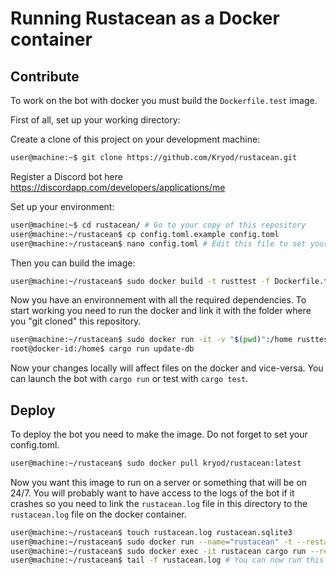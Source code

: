 # Running Rustacean as a Docker container


## Contribute

To work on the bot with docker you must build the `Dockerfile.test` image.

First of all, set up your working directory:

Create a clone of this project on your development machine:
```sh
user@machine:~$ git clone https://github.com/Kryod/rustacean.git
```

Register a Discord bot here https://discordapp.com/developers/applications/me

Set up your environment:
```sh
user@machine:~$ cd rustacean/ # Go to your copy of this repository
user@machine:~/rustacean$ cp config.toml.example config.toml
user@machine:~/rustacean$ nano config.toml # Edit this file to set your Discord bot credentials
```

Then you can build the image:

```sh
user@machine:~/rustacean$ sudo docker build -t rusttest -f Dockerfile.test .
```

Now you have an environnement with all the required dependencies. To start working you need to run the docker and link it with the folder where you "git cloned" this repository.

```sh
user@machine:~/rustacean$ sudo docker run -it -v "$(pwd)":/home rusttest
root@docker-id:/home$ cargo run update-db
```

Now your changes locally will affect files on the docker and vice-versa. You can launch the bot with `cargo run` or test with `cargo test`. 

## Deploy

To deploy the bot you need to make the image. Do not forget to set your config.toml.
```sh
user@machine:~/rustacean$ sudo docker pull kryod/rustacean:latest
```

Now you want this image to run on a server or something that will be on 24/7. You will probably want to have access to the logs of the bot if it crashes so you need to link the `rustacean.log` file in this directory to the `rustacean.log` file on the docker container.
```sh
user@machine:~/rustacean$ touch rustacean.log rustacean.sqlite3
user@machine:~/rustacean$ sudo docker run --name="rustacean" -t --restart="always" -d -v "$(pwd)/rustacean.log":/home/rustacean.log -v "$(pwd)/rustacean.sqlite3":/home/rustacean.sqlite3 -v "$(pwd)/config.toml":/home/config.toml kryod/rustacean:latest
user@machine:~/rustacean$ sudo docker exec -it rustacean cargo run --release update-db # Remember to always run this command if you pull updates from the repository in order to keep your database up to date
user@machine:~/rustacean$ tail -f rustacean.log # You can now run this to monitor the bot
```
